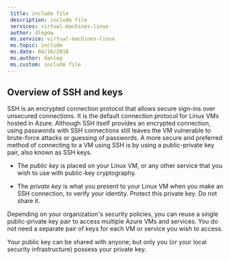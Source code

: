 ```yaml
---
 title: include file
 description: include file
 services: virtual-machines-linux
 author: dlepow
 ms.service: virtual-machines-linux
 ms.topic: include
 ms.date: 04/16/2018
 ms.author: danlep
 ms.custom: include file
---
```

## Overview of SSH and keys

SSH is an encrypted connection protocol that allows secure sign-ins over unsecured connections. It is the default connection protocol for Linux VMs hosted in Azure. Although SSH itself provides an encrypted connection, using passwords with SSH connections still leaves the VM vulnerable to brute-force attacks or guessing of passwords. A more secure and preferred method of connecting to a VM using SSH is by using a public-private key pair, also known as SSH keys. 

* The *public key* is placed on your Linux VM, or any other service that you wish to use with public-key cryptography.

* The *private key* is what you present to your Linux VM when you make an SSH connection, to verify your identity. Protect this private key. Do not share it.

Depending on your organization's security policies, you can reuse a single public-private key pair to access multiple Azure VMs and services. You do not need a separate pair of keys for each VM or service you wish to access. 

Your public key can be shared with anyone; but only you (or your local security infrastructure) possess your private key.